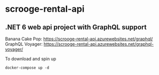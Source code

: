 # scrooge-rental-api
.NET 6 web api project with GraphQL support
---
Banana Cake Pop: https://scrooge-rental-api.azurewebsites.net/graphql/
GraphQL Voyager: https://scrooge-rental-api.azurewebsites.net/graphql-voyager/

To download and spin up
```
docker-compose up -d
```



